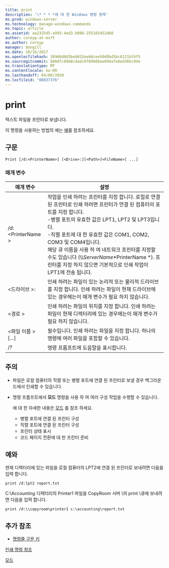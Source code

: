 ```yaml
---
title: print
description: '\* * * *에 대 한 Windows 명령 항목'
ms.prod: windows-server
ms.technology: manage-windows-commands
ms.topic: article
ms.assetid: aa2325d5-a993-4ed3-b996-255165452db8
author: coreyp-at-msft
ms.author: coreyp
manager: dongill
ms.date: 10/16/2017
ms.openlocfilehash: 36966d8d3beb032ee0dcee50d9bd5bc0111bf4f5
ms.sourcegitcommit: b00d7c8968c4adc8f699dbee694afe6ed36bc9de
ms.translationtype: MT
ms.contentlocale: ko-KR
ms.lasthandoff: 04/08/2020
ms.locfileid: "80837376"
---
```

# <a name="print"></a>print



텍스트 파일을 프린터로 보냅니다.

이 명령을 사용하는 방법의 예는 [예](#BKMK_examples)를 참조하세요.

## <a name="syntax"></a>구문

```
Print [/d:<PrinterName>] [<Drive>:][<Path>]<FileName>[ ...]
```

### <a name="parameters"></a>매개 변수

|매개 변수|설명|
|---------|-----------|
|/d:\<PrinterName >|작업을 인쇄 하려는 프린터를 지정 합니다. 로컬로 연결 된 프린터로 인쇄 하려면 프린터가 연결 된 컴퓨터의 포트를 지정 합니다.</br>-병렬 포트의 유효한 값은 LPT1, LPT2 및 LPT3입니다.</br>-직렬 포트에 대 한 유효한 값은 COM1, COM2, COM3 및 COM4입니다.</br>해당 큐 이름을 사용 하 여 네트워크 프린터를 지정할 수도 있습니다 (\\\\*ServerName*\*PrinterName *). 프린터를 지정 하지 않으면 기본적으로 인쇄 작업이 LPT1에 전송 됩니다.|
|\<드라이브 >:|인쇄 하려는 파일이 있는 논리적 또는 물리적 드라이브를 지정 합니다. 인쇄 하려는 파일이 현재 드라이브에 있는 경우에는이 매개 변수가 필요 하지 않습니다.|
|\<경로 >|인쇄 하려는 파일의 위치를 지정 합니다. 인쇄 하려는 파일이 현재 디렉터리에 있는 경우에는이 매개 변수가 필요 하지 않습니다.|
|\<파일 이름 > [...]|필수입니다. 인쇄 하려는 파일을 지정 합니다. 하나의 명령에 여러 파일을 포함할 수 있습니다.|
|/?|명령 프롬프트에 도움말을 표시합니다.|

## <a name="remarks"></a>주의

-   파일은 로컬 컴퓨터의 직렬 또는 병렬 포트에 연결 된 프린터로 보낼 경우 백그라운드에서 인쇄할 수 있습니다.
-   명령 프롬프트에서 **모드** 명령을 사용 하 여 여러 구성 작업을 수행할 수 있습니다.

    에 대 한 자세한 내용은 [모드](mode.md) 를 참조 하세요.  
    -   병렬 포트에 연결 된 프린터 구성
    -   직렬 포트에 연결 된 프린터 구성
    -   프린터 상태 표시
    -   코드 페이지 전환에 대 한 프린터 준비

## <a name="examples"></a><a name=BKMK_examples></a>예와

현재 디렉터리에 있는 파일을 로컬 컴퓨터의 LPT2에 연결 된 프린터로 보내려면 다음을 입력 합니다.
```
print /d:lpt2 report.txt
```
C:\Accounting 디렉터리의 Printer1 파일을 CopyRoom 서버 \\의 print \\큐에 보내려면 다음을 입력 합니다.
```
print /d:\\copyroom\printer1 c:\accounting\report.txt 
```

## <a name="additional-references"></a>추가 참조

- [명령줄 구문 키](command-line-syntax-key.md)

[인쇄 명령 참조](print-command-reference.md)

[모드](mode.md)
